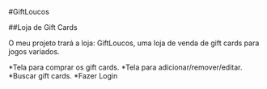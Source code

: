 #GiftLoucos

##Loja de Gift Cards

O meu projeto trará a loja: GiftLoucos, uma loja de venda de gift cards para jogos variados.

*Tela para comprar os gift cards.
*Tela para adicionar/remover/editar.
*Buscar gift cards.
*Fazer Login

